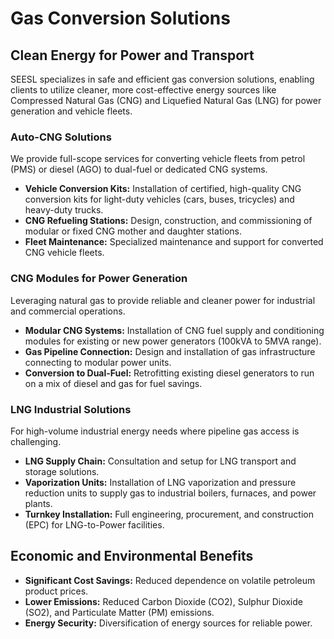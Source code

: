 # Gas Conversion Solutions

## Clean Energy for Power and Transport
SEESL specializes in safe and efficient gas conversion solutions, enabling clients to utilize cleaner, more cost-effective energy sources like Compressed Natural Gas (CNG) and Liquefied Natural Gas (LNG) for power generation and vehicle fleets.

### Auto-CNG Solutions
We provide full-scope services for converting vehicle fleets from petrol (PMS) or diesel (AGO) to dual-fuel or dedicated CNG systems.

*   **Vehicle Conversion Kits:** Installation of certified, high-quality CNG conversion kits for light-duty vehicles (cars, buses, tricycles) and heavy-duty trucks.
*   **CNG Refueling Stations:** Design, construction, and commissioning of modular or fixed CNG mother and daughter stations.
*   **Fleet Maintenance:** Specialized maintenance and support for converted CNG vehicle fleets.

### CNG Modules for Power Generation
Leveraging natural gas to provide reliable and cleaner power for industrial and commercial operations.

*   **Modular CNG Systems:** Installation of CNG fuel supply and conditioning modules for existing or new power generators (100kVA to 5MVA range).
*   **Gas Pipeline Connection:** Design and installation of gas infrastructure connecting to modular power units.
*   **Conversion to Dual-Fuel:** Retrofitting existing diesel generators to run on a mix of diesel and gas for fuel savings.

### LNG Industrial Solutions
For high-volume industrial energy needs where pipeline gas access is challenging.

*   **LNG Supply Chain:** Consultation and setup for LNG transport and storage solutions.
*   **Vaporization Units:** Installation of LNG vaporization and pressure reduction units to supply gas to industrial boilers, furnaces, and power plants.
*   **Turnkey Installation:** Full engineering, procurement, and construction (EPC) for LNG-to-Power facilities.

## Economic and Environmental Benefits
*   **Significant Cost Savings:** Reduced dependence on volatile petroleum product prices.
*   **Lower Emissions:** Reduced Carbon Dioxide (CO2), Sulphur Dioxide (SO2), and Particulate Matter (PM) emissions.
*   **Energy Security:** Diversification of energy sources for reliable power.